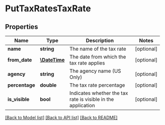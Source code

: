 # PutTaxRatesTaxRate

## Properties
Name | Type | Description | Notes
------------ | ------------- | ------------- | -------------
**name** | **string** | The name of the tax rate | [optional] 
**from_date** | [**\DateTime**](\DateTime.md) | The date from which the tax rate applies | [optional] 
**agency** | **string** | The agency name (US Only) | [optional] 
**percentage** | **double** | The tax rate percentage | [optional] 
**is_visible** | **bool** | Indicates whether the tax rate is visible in the application | [optional] 

[[Back to Model list]](../README.md#documentation-for-models) [[Back to API list]](../README.md#documentation-for-api-endpoints) [[Back to README]](../README.md)


